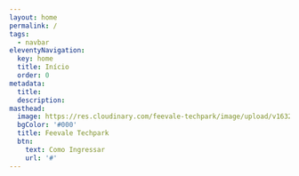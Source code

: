 ```yaml
---
layout: home
permalink: /
tags:
  - navbar
eleventyNavigation:
  key: home
  title: Início
  order: 0
metadata:
  title: 
  description:
masthead:
  image: https://res.cloudinary.com/feevale-techpark/image/upload/v1632244222/Parque_Tecnol%C3%B3gico_Feevale_Techpark.png
  bgColor: '#000'
  title: Feevale Techpark
  btn:
    text: Como Ingressar
    url: '#'
---
```

